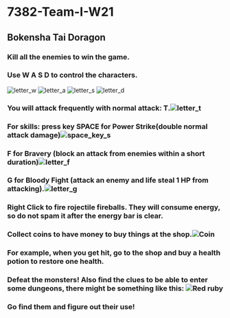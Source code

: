 # 7382-Team-I-W21
## Bokensha Tai Doragon
### Kill all the enemies to win the game.
### Use W A S D to control the characters.
![letter_w](https://user-images.githubusercontent.com/46761662/114970111-c763b880-9e47-11eb-8cd1-3208d7fd335d.png)
![letter_a](https://user-images.githubusercontent.com/46761662/114970114-c92d7c00-9e47-11eb-8eb6-d7e5e42257cf.png) ![letter_s](https://user-images.githubusercontent.com/46761662/114970116-cc286c80-9e47-11eb-9f1e-282ab0badc6f.png) ![letter_d](https://user-images.githubusercontent.com/46761662/114970120-cf235d00-9e47-11eb-87d1-1acd6b0c5d0f.png)
### You will attack frequently with normal attack: T.![letter_t](https://user-images.githubusercontent.com/46761662/114971919-63db8a00-9e4b-11eb-8db3-04a4e2a8f5e0.png)

### For skills: press key SPACE for Power Strike(double normal attack damage)![space_key_s](https://user-images.githubusercontent.com/46761662/114970228-0560dc80-9e48-11eb-8fa6-18e277e69528.png)
### F for Bravery (block an attack from enemies within a short duration)![letter_f](https://user-images.githubusercontent.com/46761662/114969105-b74ad980-9e45-11eb-9487-7b8d2f07e1db.png)
### G for Bloody Fight (attack an enemy and life steal 1 HP from attacking).![letter_g](https://user-images.githubusercontent.com/46761662/114970317-32ad8a80-9e48-11eb-8380-3b60c52281e9.png)
### Right Click to fire rojectile fireballs. They will consume energy, so do not spam it after the energy bar is clear.
### Collect coins to have money to buy things at the shop.![Coin](https://user-images.githubusercontent.com/46761662/114971207-dcd9e200-9e49-11eb-837e-15d299c671b1.jpg)


### For example, when you get hit, go to the shop and buy a health potion to restore one health. 

### Defeat the monsters! Also find the clues to be able to enter some dungeons, there might be something like this: ![Red ruby](https://user-images.githubusercontent.com/46761662/114971726-faf41200-9e4a-11eb-9944-34c3f93cfada.PNG)
### Go find them and figure out their use!
